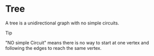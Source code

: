 # Tree
A tree is a unidirectional graph with no simple circuits.
> [!Tip]
> "NO simple Circuit" means there is no way to start at one vertex and following the edges to reach the same vertex.
